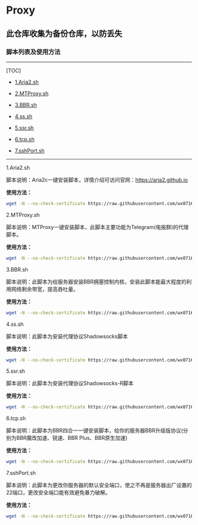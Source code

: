 # Proxy

## 此仓库收集为备份仓库，以防丢失

### 脚本列表及使用方法

------

[TOC]

- <a href="#1">1.Aria2.sh</a>

- <a href="#2">2.MTProxy.sh</a>

- <a href="#3">3.BBR.sh</a>

- <a href="#4">4.ss.sh</a>

- <a href="#5">5.ssr.sh</a>

- <a href="#6">6.tcp.sh</a>

- <a href="#7">7.sshPort.sh</a>

------

<a name="1">1.Aria2.sh</a>

脚本说明：Aria2c一键安装脚本，详情介绍可访问官网：https://aria2.github.io

**使用方法：**

```bash
wget -N --no-check-certificate https://raw.githubusercontent.com/wx0716/Proxy/master/Aria2.sh && chmod +x Aria2.sh && bash Aria2.sh
```

<a name="2">2.MTProxy.sh</a>

脚本说明：MTProxy一键安装脚本，此脚本主要功能为Telegram(电报群)的代理脚本。

**使用方法：**

```bash
wget -N --no-check-certificate https://raw.githubusercontent.com/wx0716/Proxy/master/MTProxy.sh && chmod +x MTProxy.sh && bash MTProxy.sh
```

<a name="3">3.BBR.sh</a>

脚本说明：此脚本为给服务器安装BBR拥塞控制内核，安装此脚本能最大程度的利用网络剩余带宽，提高吞吐量。

**使用方法：**

```bash
wget -N --no-check-certificate https://raw.githubusercontent.com/wx0716/Proxy/master/bbr.sh && chmod +x bbr.sh && bash bbr.sh
```

<a name="4">4.ss.sh</a>

脚本说明：此脚本为安装代理协议Shadowsocks脚本

**使用方法：**

```bash
wget -N --no-check-certificate https://raw.githubusercontent.com/wx0716/Proxy/master/ss.sh && chmod +x ss.sh && bash ss.sh
```

<a name="5">5.ssr.sh</a>

脚本说明：此脚本为安装代理协议Shadowsocks-R脚本

**使用方法：**

```bash
wget -N --no-check-certificate https://raw.githubusercontent.com/wx0716/Proxy/master/ssr.sh && chmod +x ssr.sh && bash ssr.sh
```

<a name="6">6.tcp.sh</a>

脚本说明：此脚本为BBR四合一一键安装脚本，给你的服务器BBR升级版协议(分别为BBR魔改加速、锐速、BBR Plus、BBR原生加速)

**使用方法：**

```bash
wget -N --no-check-certificate https://raw.githubusercontent.com/wx0716/Proxy/master/tcp.sh && chmod +x tcp.sh && bash tcp.sh
```

<a name="7">7.sshPort.sh</a>

脚本说明：此脚本为更改你服务器的默认安全端口，使之不再是服务器出厂设置的22端口，更改安全端口能有效避免暴力破解。

**使用方法：**

```bash
wget -N --no-check-certificate https://raw.githubusercontent.com/wx0716/Proxy/master/sshPort.sh && chmod +x sshPort.sh && bash sshPort.sh
```